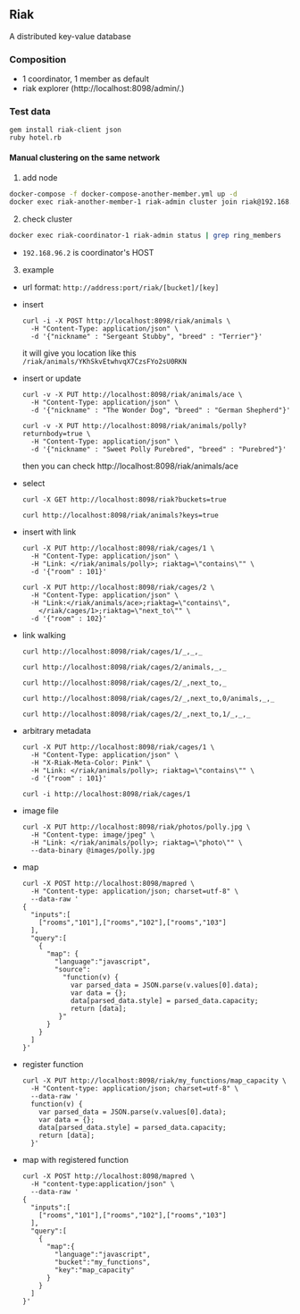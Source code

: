 ## Riak

A distributed key-value database

### Composition
- 1 coordinator, 1 member as default
- riak explorer (http://localhost:8098/admin/.)

### Test data
  ```
  gem install riak-client json
  ruby hotel.rb
  ```

#### Manual clustering on the same network
1. add node

  ```sh
  docker-compose -f docker-compose-another-member.yml up -d
  docker exec riak-another-member-1 riak-admin cluster join riak@192.168.96.2
  ```

2. check cluster

  ```sh
  docker exec riak-coordinator-1 riak-admin status | grep ring_members
  ```

* `192.168.96.2` is coordinator's HOST

3. example

- url format: `http://address:port/riak/[bucket]/[key]`

- insert
  ```
  curl -i -X POST http://localhost:8098/riak/animals \
    -H "Content-Type: application/json" \
    -d '{"nickname" : "Sergeant Stubby", "breed" : "Terrier"}'
  ```

  it will give you location like this `/riak/animals/YKhSkvEtwhvqX7CzsFYo2sU0RKN`


- insert or update
  ```
  curl -v -X PUT http://localhost:8098/riak/animals/ace \
    -H "Content-Type: application/json" \
    -d '{"nickname" : "The Wonder Dog", "breed" : "German Shepherd"}'

  curl -v -X PUT http://localhost:8098/riak/animals/polly?returnbody=true \
    -H "Content-Type: application/json" \
    -d '{"nickname" : "Sweet Polly Purebred", "breed" : "Purebred"}'
  ```

  then you can check http://localhost:8098/riak/animals/ace


- select

  ```
  curl -X GET http://localhost:8098/riak?buckets=true

  curl http://localhost:8098/riak/animals?keys=true
  ```

- insert with link
  ```
  curl -X PUT http://localhost:8098/riak/cages/1 \
    -H "Content-Type: application/json" \
    -H "Link: </riak/animals/polly>; riaktag=\"contains\"" \
    -d '{"room" : 101}'

  curl -X PUT http://localhost:8098/riak/cages/2 \
    -H "Content-Type: application/json" \
    -H "Link:</riak/animals/ace>;riaktag=\"contains\",
      </riak/cages/1>;riaktag=\"next_to\"" \
    -d '{"room" : 102}'
  ```

- link walking
  ```
  curl http://localhost:8098/riak/cages/1/_,_,_

  curl http://localhost:8098/riak/cages/2/animals,_,_

  curl http://localhost:8098/riak/cages/2/_,next_to,_

  curl http://localhost:8098/riak/cages/2/_,next_to,0/animals,_,_

  curl http://localhost:8098/riak/cages/2/_,next_to,1/_,_,_
  ```

- arbitrary metadata
  ```
  curl -X PUT http://localhost:8098/riak/cages/1 \
    -H "Content-Type: application/json" \
    -H "X-Riak-Meta-Color: Pink" \
    -H "Link: </riak/animals/polly>; riaktag=\"contains\"" \
    -d '{"room" : 101}'

  curl -i http://localhost:8098/riak/cages/1
  ```

- image file
  ```
  curl -X PUT http://localhost:8098/riak/photos/polly.jpg \
    -H "Content-type: image/jpeg" \
    -H "Link: </riak/animals/polly>; riaktag=\"photo\"" \
    --data-binary @images/polly.jpg
  ```

- map
  ```
  curl -X POST http://localhost:8098/mapred \
    -H "Content-type: application/json; charset=utf-8" \
    --data-raw '
  {
    "inputs":[
      ["rooms","101"],["rooms","102"],["rooms","103"]
    ],
    "query":[
      {
        "map": {
          "language":"javascript",
          "source":
            "function(v) {
              var parsed_data = JSON.parse(v.values[0].data);
              var data = {};
              data[parsed_data.style] = parsed_data.capacity;
              return [data];
           }"
        }
      }
    ]
  }'
  ```

- register function
  ```
  curl -X PUT http://localhost:8098/riak/my_functions/map_capacity \
    -H "Content-type: application/json; charset=utf-8" \
    --data-raw '
    function(v) {
      var parsed_data = JSON.parse(v.values[0].data);
      var data = {};
      data[parsed_data.style] = parsed_data.capacity;
      return [data];
    }'
  ```

- map with registered function
  ```
  curl -X POST http://localhost:8098/mapred \
    -H "content-type:application/json" \
    --data-raw '
  {
    "inputs":[
      ["rooms","101"],["rooms","102"],["rooms","103"]
    ],
    "query":[
      {
        "map":{
          "language":"javascript",
          "bucket":"my_functions",
          "key":"map_capacity"
        }
      }
    ]
  }'
  ```
